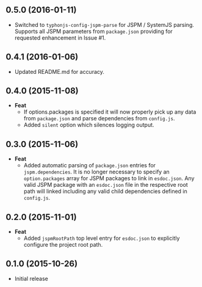## 0.5.0 (2016-01-11)
- Switched to `typhonjs-config-jspm-parse` for JSPM / SystemJS parsing. Supports all JSPM parameters from `package.json` providing for requested enhancement in Issue #1.
 
## 0.4.1 (2016-01-06)
- Updated README.md for accuracy.

## 0.4.0 (2015-11-08)
- **Feat**
  - If options.packages is specified it will now properly pick up any data from `package.json` and parse dependencies
  from `config.js`.
  - Added `silent` option which silences logging output.

## 0.3.0 (2015-11-06)
- **Feat**
  - Added automatic parsing of `package.json` entries for `jspm.dependencies`. It is no longer necessary to specify an `option.packages` array for JSPM packages to link in `esdoc.json`. Any valid JSPM package with an `esdoc.json` file in the respective root path will linked including any valid child dependencies defined in `config.js`.
  
## 0.2.0 (2015-11-01)
- **Feat**
  - Added `jspmRootPath` top level entry for `esdoc.json` to explicitly configure the project root path.
  
## 0.1.0 (2015-10-26)
- Initial release

